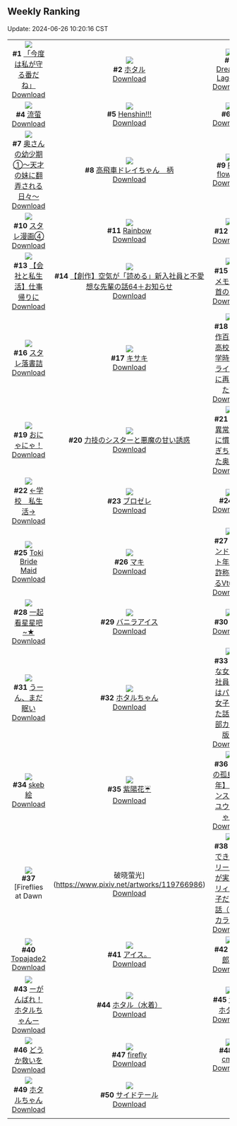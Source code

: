 ## Weekly Ranking
Update: 2024-06-26 10:20:16 CST

|      |      |      |
| :----: | :----: | :----: |
| ![](https://i.pixiv.re/c/240x480/img-master/img/2024/06/19/00/00/46/119764102_p0_master1200.jpg)<br>**#1** [「今度は私が守る番だね」](https://www.pixiv.net/artworks/119764102)<br>[Download](https://i.pixiv.re/img-original/img/2024/06/19/00/00/46/119764102_p0.jpg) | ![](https://i.pixiv.re/c/240x480/img-master/img/2024/06/19/00/00/35/119764067_p0_master1200.jpg)<br>**#2** [ホタル](https://www.pixiv.net/artworks/119764067)<br>[Download](https://i.pixiv.re/img-original/img/2024/06/19/00/00/35/119764067_p0.png) | ![](https://i.pixiv.re/c/240x480/img-master/img/2024/06/19/00/00/41/119764079_p0_master1200.jpg)<br>**#3** [Dreamy Lagoon](https://www.pixiv.net/artworks/119764079)<br>[Download](https://i.pixiv.re/img-original/img/2024/06/19/00/00/41/119764079_p0.jpg) |
| ![](https://i.pixiv.re/c/240x480/img-master/img/2024/06/20/00/00/11/119791514_p0_master1200.jpg)<br>**#4** [流萤](https://www.pixiv.net/artworks/119791514)<br>[Download](https://i.pixiv.re/img-original/img/2024/06/20/00/00/11/119791514_p0.jpg) | ![](https://i.pixiv.re/c/240x480/img-master/img/2024/06/19/12/27/36/119775458_p0_master1200.jpg)<br>**#5** [Henshin!!!](https://www.pixiv.net/artworks/119775458)<br>[Download](https://i.pixiv.re/img-original/img/2024/06/19/12/27/36/119775458_p0.jpg) | ![](https://i.pixiv.re/c/240x480/img-master/img/2024/06/18/00/00/33/119736161_p0_master1200.jpg)<br>**#6** [-](https://www.pixiv.net/artworks/119736161)<br>[Download](https://i.pixiv.re/img-original/img/2024/06/18/00/00/33/119736161_p0.jpg) |
| ![](https://i.pixiv.re/c/240x480/img-master/img/2024/06/19/00/10/35/119764641_p0_master1200.jpg)<br>**#7** [奥さんの幼少期①～天才の妹に翻弄される日々～](https://www.pixiv.net/artworks/119764641)<br>[Download](https://i.pixiv.re/img-original/img/2024/06/19/00/10/35/119764641_p0.jpg) | ![](https://i.pixiv.re/c/240x480/img-master/img/2024/06/19/09/37/21/119773201_p0_master1200.jpg)<br>**#8** [高飛車ドレイちゃん　柄](https://www.pixiv.net/artworks/119773201)<br>[Download](https://i.pixiv.re/img-original/img/2024/06/19/09/37/21/119773201_p0.png) | ![](https://i.pixiv.re/c/240x480/img-master/img/2024/06/19/18/34/18/119781705_p0_master1200.jpg)<br>**#9** [Pink flowers](https://www.pixiv.net/artworks/119781705)<br>[Download](https://i.pixiv.re/img-original/img/2024/06/19/18/34/18/119781705_p0.jpg) |
| ![](https://i.pixiv.re/c/240x480/img-master/img/2024/06/18/22/09/47/119760525_p0_master1200.jpg)<br>**#10** [スタレ漫画④](https://www.pixiv.net/artworks/119760525)<br>[Download](https://i.pixiv.re/img-original/img/2024/06/18/22/09/47/119760525_p0.jpg) | ![](https://i.pixiv.re/c/240x480/img-master/img/2024/06/19/18/30/37/119781620_p0_master1200.jpg)<br>**#11** [Rainbow](https://www.pixiv.net/artworks/119781620)<br>[Download](https://i.pixiv.re/img-original/img/2024/06/19/18/30/37/119781620_p0.jpg) | ![](https://i.pixiv.re/c/240x480/img-master/img/2024/06/19/00/01/12/119764162_p0_master1200.jpg)<br>**#12** [无题](https://www.pixiv.net/artworks/119764162)<br>[Download](https://i.pixiv.re/img-original/img/2024/06/19/00/01/12/119764162_p0.png) |
| ![](https://i.pixiv.re/c/240x480/img-master/img/2024/06/18/12/00/12/119747195_p0_master1200.jpg)<br>**#13** [【会社と私生活】仕事帰りに](https://www.pixiv.net/artworks/119747195)<br>[Download](https://i.pixiv.re/img-original/img/2024/06/18/12/00/12/119747195_p0.jpg) | ![](https://i.pixiv.re/c/240x480/img-master/img/2024/06/20/18/13/19/119808540_p0_master1200.jpg)<br>**#14** [【創作】空気が「読める」新入社員と不愛想な先輩の話64＋お知らせ](https://www.pixiv.net/artworks/119808540)<br>[Download](https://i.pixiv.re/img-original/img/2024/06/20/18/13/19/119808540_p0.jpg) | ![](https://i.pixiv.re/c/240x480/img-master/img/2024/06/20/06/00/05/119797798_p0_master1200.jpg)<br>**#15** [個人メモ：手首の基本](https://www.pixiv.net/artworks/119797798)<br>[Download](https://i.pixiv.re/img-original/img/2024/06/20/06/00/05/119797798_p0.jpg) |
| ![](https://i.pixiv.re/c/240x480/img-master/img/2024/06/19/22/53/00/119789327_p0_master1200.jpg)<br>**#16** [スタレ落書詰](https://www.pixiv.net/artworks/119789327)<br>[Download](https://i.pixiv.re/img-original/img/2024/06/19/22/53/00/119789327_p0.png) | ![](https://i.pixiv.re/c/240x480/img-master/img/2024/06/18/00/00/23/119736125_p0_master1200.jpg)<br>**#17** [キサキ](https://www.pixiv.net/artworks/119736125)<br>[Download](https://i.pixiv.re/img-original/img/2024/06/18/00/00/23/119736125_p0.jpg) | ![](https://i.pixiv.re/c/240x480/img-master/img/2024/06/18/19/37/06/119755812_p0_master1200.jpg)<br>**#18** [【創作百合】高校で中学時代のライバルに再会した話](https://www.pixiv.net/artworks/119755812)<br>[Download](https://i.pixiv.re/img-original/img/2024/06/18/19/37/06/119755812_p0.jpg) |
| ![](https://i.pixiv.re/c/240x480/img-master/img/2024/06/19/00/00/08/119763971_p0_master1200.jpg)<br>**#19** [おにゃにゃ！](https://www.pixiv.net/artworks/119763971)<br>[Download](https://i.pixiv.re/img-original/img/2024/06/19/00/00/08/119763971_p0.jpg) | ![](https://i.pixiv.re/c/240x480/img-master/img/2024/06/20/19/30/55/119810446_p0_master1200.jpg)<br>**#20** [力技のシスターと悪魔の甘い誘惑](https://www.pixiv.net/artworks/119810446)<br>[Download](https://i.pixiv.re/img-original/img/2024/06/20/19/30/55/119810446_p0.jpg) | ![](https://i.pixiv.re/c/240x480/img-master/img/2024/06/18/00/08/59/119736730_p0_master1200.jpg)<br>**#21** [妹の異常事態に慣れすぎちゃった奥さん](https://www.pixiv.net/artworks/119736730)<br>[Download](https://i.pixiv.re/img-original/img/2024/06/18/00/08/59/119736730_p0.jpg) |
| ![](https://i.pixiv.re/c/240x480/img-master/img/2024/06/20/13/34/43/119803991_p0_master1200.jpg)<br>**#22** [←学校　私生活→](https://www.pixiv.net/artworks/119803991)<br>[Download](https://i.pixiv.re/img-original/img/2024/06/20/13/34/43/119803991_p0.jpg) | ![](https://i.pixiv.re/c/240x480/img-master/img/2024/06/19/17/56/21/119780688_p0_master1200.jpg)<br>**#23** [ブロゼレ](https://www.pixiv.net/artworks/119780688)<br>[Download](https://i.pixiv.re/img-original/img/2024/06/19/17/56/21/119780688_p0.jpg) | ![](https://i.pixiv.re/c/240x480/img-master/img/2024/06/19/00/11/18/119764636_p0_master1200.jpg)<br>**#24** [🌸](https://www.pixiv.net/artworks/119764636)<br>[Download](https://i.pixiv.re/img-original/img/2024/06/19/00/11/18/119764636_p0.png) |
| ![](https://i.pixiv.re/c/240x480/img-master/img/2024/06/19/13/04/16/119776097_p0_master1200.jpg)<br>**#25** [Toki Bride Maid](https://www.pixiv.net/artworks/119776097)<br>[Download](https://i.pixiv.re/img-original/img/2024/06/19/13/04/16/119776097_p0.png) | ![](https://i.pixiv.re/c/240x480/img-master/img/2024/06/18/04/31/42/119741675_p0_master1200.jpg)<br>**#26** [マキ](https://www.pixiv.net/artworks/119741675)<br>[Download](https://i.pixiv.re/img-original/img/2024/06/18/04/31/42/119741675_p0.png) | ![](https://i.pixiv.re/c/240x480/img-master/img/2024/06/19/21/35/57/119786759_p0_master1200.jpg)<br>**#27** [グランドセフト年齢を詐称してるVtuber](https://www.pixiv.net/artworks/119786759)<br>[Download](https://i.pixiv.re/img-original/img/2024/06/19/21/35/57/119786759_p0.png) |
| ![](https://i.pixiv.re/c/240x480/img-master/img/2024/06/19/13/08/51/119776152_p0_master1200.jpg)<br>**#28** [一起看星星吧~★](https://www.pixiv.net/artworks/119776152)<br>[Download](https://i.pixiv.re/img-original/img/2024/06/19/13/08/51/119776152_p0.jpg) | ![](https://i.pixiv.re/c/240x480/img-master/img/2024/06/20/21/04/24/119813240_p0_master1200.jpg)<br>**#29** [バニラアイス](https://www.pixiv.net/artworks/119813240)<br>[Download](https://i.pixiv.re/img-original/img/2024/06/20/21/04/24/119813240_p0.png) | ![](https://i.pixiv.re/c/240x480/img-master/img/2024/06/18/20/23/59/119757164_p0_master1200.jpg)<br>**#30** [流萤](https://www.pixiv.net/artworks/119757164)<br>[Download](https://i.pixiv.re/img-original/img/2024/06/18/20/23/59/119757164_p0.jpg) |
| ![](https://i.pixiv.re/c/240x480/img-master/img/2024/06/18/00/00/13/119736087_p0_master1200.jpg)<br>**#31** [うーん、まだ眠い](https://www.pixiv.net/artworks/119736087)<br>[Download](https://i.pixiv.re/img-original/img/2024/06/18/00/00/13/119736087_p0.jpg) | ![](https://i.pixiv.re/c/240x480/img-master/img/2024/06/19/11/31/02/119774658_p0_master1200.jpg)<br>**#32** [ホタルちゃん](https://www.pixiv.net/artworks/119774658)<br>[Download](https://i.pixiv.re/img-original/img/2024/06/19/11/31/02/119774658_p0.png) | ![](https://i.pixiv.re/c/240x480/img-master/img/2024/06/20/13/09/33/119803582_p0_master1200.jpg)<br>**#33** [地味な女子会社員が実はパンク女子だった話【一部カラー版】](https://www.pixiv.net/artworks/119803582)<br>[Download](https://i.pixiv.re/img-original/img/2024/06/20/13/09/33/119803582_p0.jpg) |
| ![](https://i.pixiv.re/c/240x480/img-master/img/2024/06/19/23/17/31/119790096_p0_master1200.jpg)<br>**#34** [skeb絵](https://www.pixiv.net/artworks/119790096)<br>[Download](https://i.pixiv.re/img-original/img/2024/06/19/23/17/31/119790096_p0.png) | ![](https://i.pixiv.re/c/240x480/img-master/img/2024/06/19/01/18/15/119766472_p0_master1200.jpg)<br>**#35** [紫陽花☔](https://www.pixiv.net/artworks/119766472)<br>[Download](https://i.pixiv.re/img-original/img/2024/06/19/01/18/15/119766472_p0.png) | ![](https://i.pixiv.re/c/240x480/img-master/img/2024/06/19/01/46/27/119767170_p0_master1200.jpg)<br>**#36** [【鎧の孤島4周年】バカンス中のユウリちゃん](https://www.pixiv.net/artworks/119767170)<br>[Download](https://i.pixiv.re/img-original/img/2024/06/19/01/46/27/119767170_p0.jpg) |
| ![](https://i.pixiv.re/c/240x480/img-master/img/2024/06/19/01/37/14/119766986_p0_master1200.jpg)<br>**#37** [Fireflies at Dawn|破晓萤光](https://www.pixiv.net/artworks/119766986)<br>[Download](https://i.pixiv.re/img-original/img/2024/06/19/01/37/14/119766986_p0.jpg) | ![](https://i.pixiv.re/c/240x480/img-master/img/2024/06/20/12/00/47/119802413_p0_master1200.jpg)<br>**#38** [しごできサラリーマンが実はロリィタ男子だった話（一部カラー）](https://www.pixiv.net/artworks/119802413)<br>[Download](https://i.pixiv.re/img-original/img/2024/06/20/12/00/47/119802413_p0.jpg) | ![](https://i.pixiv.re/c/240x480/img-master/img/2024/06/19/00/00/32/119764058_p0_master1200.jpg)<br>**#39** [無題](https://www.pixiv.net/artworks/119764058)<br>[Download](https://i.pixiv.re/img-original/img/2024/06/19/00/00/32/119764058_p0.png) |
| ![](https://i.pixiv.re/c/240x480/img-master/img/2024/06/19/15/32/35/119778170_p0_master1200.jpg)<br>**#40** [Topajade2](https://www.pixiv.net/artworks/119778170)<br>[Download](https://i.pixiv.re/img-original/img/2024/06/19/15/32/35/119778170_p0.jpg) | ![](https://i.pixiv.re/c/240x480/img-master/img/2024/06/19/22/31/17/119788647_p0_master1200.jpg)<br>**#41** [アイス。](https://www.pixiv.net/artworks/119788647)<br>[Download](https://i.pixiv.re/img-original/img/2024/06/19/22/31/17/119788647_p0.jpg) | ![](https://i.pixiv.re/c/240x480/img-master/img/2024/06/19/01/11/27/119764095_p0_master1200.jpg)<br>**#42** [兔女郎星](https://www.pixiv.net/artworks/119764095)<br>[Download](https://i.pixiv.re/img-original/img/2024/06/19/01/11/27/119764095_p0.jpg) |
| ![](https://i.pixiv.re/c/240x480/img-master/img/2024/06/20/18/59/42/119809584_p0_master1200.jpg)<br>**#43** [ーがんばれ！ホタルちゃんー](https://www.pixiv.net/artworks/119809584)<br>[Download](https://i.pixiv.re/img-original/img/2024/06/20/18/59/42/119809584_p0.png) | ![](https://i.pixiv.re/c/240x480/img-master/img/2024/06/19/18/57/43/119782181_p0_master1200.jpg)<br>**#44** [ホタル（水着）](https://www.pixiv.net/artworks/119782181)<br>[Download](https://i.pixiv.re/img-original/img/2024/06/19/18/57/43/119782181_p0.jpg) | ![](https://i.pixiv.re/c/240x480/img-master/img/2024/06/19/00/00/47/119764103_p0_master1200.jpg)<br>**#45** [流萤/ホタル](https://www.pixiv.net/artworks/119764103)<br>[Download](https://i.pixiv.re/img-original/img/2024/06/19/00/00/47/119764103_p0.png) |
| ![](https://i.pixiv.re/c/240x480/img-master/img/2024/06/19/12/00/07/119775085_p0_master1200.jpg)<br>**#46** [どうか救いを](https://www.pixiv.net/artworks/119775085)<br>[Download](https://i.pixiv.re/img-original/img/2024/06/19/12/00/07/119775085_p0.jpg) | ![](https://i.pixiv.re/c/240x480/img-master/img/2024/06/19/02/58/15/119768376_p0_master1200.jpg)<br>**#47** [firefly](https://www.pixiv.net/artworks/119768376)<br>[Download](https://i.pixiv.re/img-original/img/2024/06/19/02/58/15/119768376_p0.png) | ![](https://i.pixiv.re/c/240x480/img-master/img/2024/06/19/20/53/45/119785316_p0_master1200.jpg)<br>**#48** [🌹cm🔹](https://www.pixiv.net/artworks/119785316)<br>[Download](https://i.pixiv.re/img-original/img/2024/06/19/20/53/45/119785316_p0.png) |
| ![](https://i.pixiv.re/c/240x480/img-master/img/2024/06/19/00/00/27/119764043_p0_master1200.jpg)<br>**#49** [ホタルちゃん](https://www.pixiv.net/artworks/119764043)<br>[Download](https://i.pixiv.re/img-original/img/2024/06/19/00/00/27/119764043_p0.jpg) | ![](https://i.pixiv.re/c/240x480/img-master/img/2024/06/20/14/34/58/119804911_p0_master1200.jpg)<br>**#50** [サイドテール](https://www.pixiv.net/artworks/119804911)<br>[Download](https://i.pixiv.re/img-original/img/2024/06/20/14/34/58/119804911_p0.jpg) |
|      |
